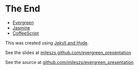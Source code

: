 # The End

+ [Evergreen](https://github.com/jnicklas/evergreen)
+ [Jasmine](http://pivotal.github.com/jasmine/)
+ [CoffeeScript](http://jashkenas.github.com/coffee-script/)

This was created using [Jekyll and Hyde](https://github.com/jingweno/jekyll_and_hyde).

See the slides at [mileszs.github.com/evergreen_presentation](http://mileszs.github.com/evergreen_presentation)

See the source at [github.com/mileszs/evergreen_presentation](https://github.com/mileszs/evergreen_presentation)
